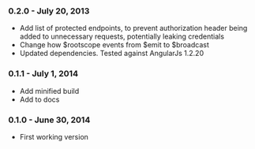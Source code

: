 
### 0.2.0 - July 20, 2013

- Add list of protected endpoints, to prevent authorization header
being added to unnecessary requests, potentially leaking
credentials
- Change how $rootscope events from $emit to $broadcast
- Updated dependencies.  Tested against AngularJs 1.2.20

### 0.1.1 - July 1, 2014

- Add minified build
- Add to docs

### 0.1.0 - June 30, 2014

- First working version
